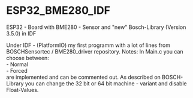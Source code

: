 # ESP32_BME280_IDF
ESP32 - Board with BME280 - Sensor and "new" Bosch-Library (Version 3.5.0) in IDF

Under IDF - (PlatformIO) my first programm with a lot of lines from BOSCHSensortec / BME280_driver repository.
Notes:
  In Main.c you can choose between:  
    - Normal  
    - Forced  
  are implemented and can be commented out.
As described on BOSCH-Library you can change the 32 bit or 64 bit machine - variant and disable Float-Values.
 
